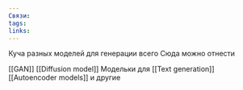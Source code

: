 ```yaml
---
Связи: 
tags: 
links:
---
```

Куча разных моделей для генерации всего
Сюда можно отнести

[[GAN]]
[[Diffusion model]]
Модельки для [[Text generation]]
[[Autoencoder models]] и другие